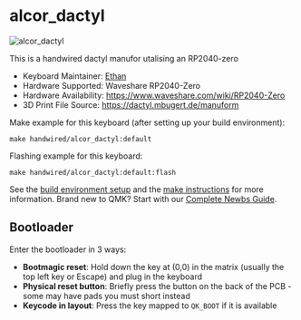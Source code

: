 # alcor_dactyl

![alcor_dactyl](https://i.imgur.com/F0E1JCQh.jpg)

This is a handwired dactyl manufor utalising an RP2040-zero

* Keyboard Maintainer: [Ethan](https://github.com/rocketstrong)
* Hardware Supported: Waveshare RP2040-Zero
* Hardware Availability: https://www.waveshare.com/wiki/RP2040-Zero
* 3D Print File Source: https://dactyl.mbugert.de/manuform

Make example for this keyboard (after setting up your build environment):

    make handwired/alcor_dactyl:default

Flashing example for this keyboard:

    make handwired/alcor_dactyl:default:flash

See the [build environment setup](https://docs.qmk.fm/#/getting_started_build_tools) and the [make instructions](https://docs.qmk.fm/#/getting_started_make_guide) for more information. Brand new to QMK? Start with our [Complete Newbs Guide](https://docs.qmk.fm/#/newbs).

## Bootloader

Enter the bootloader in 3 ways:

* **Bootmagic reset**: Hold down the key at (0,0) in the matrix (usually the top left key or Escape) and plug in the keyboard
* **Physical reset button**: Briefly press the button on the back of the PCB - some may have pads you must short instead
* **Keycode in layout**: Press the key mapped to `QK_BOOT` if it is available
